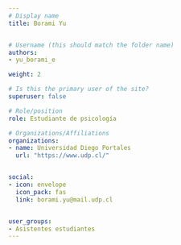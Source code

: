 ```yaml
---
# Display name
title: Borami Yu


# Username (this should match the folder name)
authors:
- yu_borami_e

weight: 2 

# Is this the primary user of the site?
superuser: false

# Role/position
role: Estudiante de psicología

# Organizations/Affiliations
organizations:
- name: Universidad Diego Portales
  url: "https://www.udp.cl/"


social:
- icon: envelope
  icon_pack: fas
  link: borami.yu@mail.udp.cl


user_groups:
- Asistentes estudiantes 
---
```



